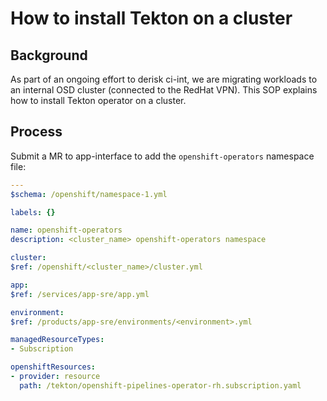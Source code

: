 # How to install Tekton on a cluster

## Background

As part of an ongoing effort to derisk ci-int, we are migrating workloads to an internal OSD cluster (connected to the RedHat VPN). This SOP explains how to install Tekton operator on a cluster.

## Process

Submit a MR to app-interface to add the `openshift-operators` namespace file:
```yaml
---
$schema: /openshift/namespace-1.yml

labels: {}

name: openshift-operators
description: <cluster_name> openshift-operators namespace

cluster:
$ref: /openshift/<cluster_name>/cluster.yml

app:
$ref: /services/app-sre/app.yml

environment:
$ref: /products/app-sre/environments/<environment>.yml

managedResourceTypes:
- Subscription

openshiftResources:
- provider: resource
  path: /tekton/openshift-pipelines-operator-rh.subscription.yaml
```
